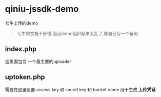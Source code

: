 # qiniu-jssdk-demo
七牛上传的demo

> 七牛的文档不好懂,而且demo组织起来太乱了,就自己写一个备用

## index.php
这里面包含 一个最主要的uploader

## uptoken.php
需要在这里设置 access key 和 secret key 和 bucket name
用于生成 **上传凭证**

